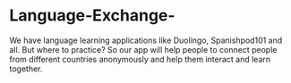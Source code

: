 # Language-Exchange-
We have language learning applications like Duolingo, Spanishpod101 and all. But where to practice? So our app will help people to connect people from different countries anonymously and help them interact and learn together. 
